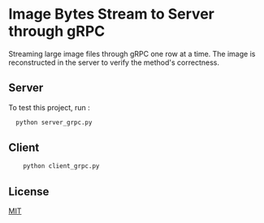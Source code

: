
# Image Bytes Stream to Server through gRPC

Streaming large image files through gRPC one row at a time. The image is reconstructed in the server to verify the method's correctness.




## Server

To test this project, run :

```bash
  python server_grpc.py
```

## Client
```bash
    python client_grpc.py
```


  
## License

[MIT](https://choosealicense.com/licenses/mit/)

  